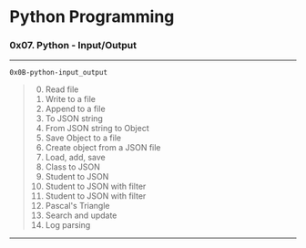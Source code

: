 # Python Programming
### 0x07. Python - Input/Output
---
`0x0B-python-input_output`
> 0. Read file
> 1. Write to a file
> 2. Append to a file
> 3. To JSON string
> 4. From JSON string to Object
> 5. Save Object to a file
> 6. Create object from a JSON file
> 7. Load, add, save
> 8. Class to JSON
> 9. Student to JSON
> 10. Student to JSON with filter
> 11. Student to JSON with filter
> 12. Pascal's Triangle
> 13. Search and update
> 14. Log parsing 
---
